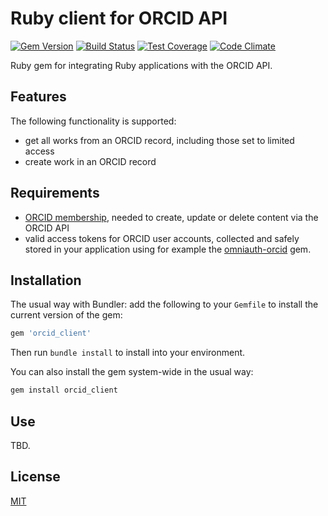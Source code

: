 # Ruby client for ORCID API

[![Gem Version](https://badge.fury.io/rb/orcid_client.svg)](https://badge.fury.io/rb/orcid_client)
[![Build Status](https://travis-ci.org/datacite/orcid_client.svg?branch=master)](https://travis-ci.org/datacite/orcid_client)
[![Test Coverage](https://codeclimate.com/github/datacite/orcid_client/badges/coverage.svg)](https://codeclimate.com/github/datacite/orcid_client/coverage)
[![Code Climate](https://codeclimate.com/github/datacite/orcid_client/badges/gpa.svg)](https://codeclimate.com/github/datacite/orcid_client)

Ruby gem for integrating Ruby applications with the ORCID API.

## Features

The following functionality is supported:

* get all works from an ORCID record, including those set to limited access
* create work in an ORCID record

## Requirements

* [ORCID membership](https://orcid.org/about/membership), needed to create, update or delete content via the ORCID API
* valid access tokens for ORCID user accounts, collected and safely stored in your application using for example the [omniauth-orcid](https://github.com/datacite/omniauth-orcid) gem.

## Installation

The usual way with Bundler: add the following to your `Gemfile` to install the current version of the gem:

```ruby
gem 'orcid_client'
```

Then run `bundle install` to install into your environment.

You can also install the gem system-wide in the usual way:

```bash
gem install orcid_client
```

## Use

TBD.

## License

[MIT](license.md)
